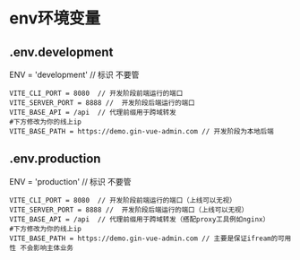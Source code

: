 # env环境变量

## .env.development

ENV = 'development'  // 标识 不要管

```
VITE_CLI_PORT = 8080  // 开发阶段前端运行的端口
VITE_SERVER_PORT = 8888 //  开发阶段后端运行的端口
VITE_BASE_API = /api  // 代理前缀用于跨域转发
#下方修改为你的线上ip
VITE_BASE_PATH = https://demo.gin-vue-admin.com // 开发阶段为本地后端
```

## .env.production


ENV = 'production'  // 标识 不要管

```
VITE_CLI_PORT = 8080  // 开发阶段前端运行的端口（上线可以无视）
VITE_SERVER_PORT = 8888 //  开发阶段后端运行的端口（上线可以无视）
VITE_BASE_API = /api  // 代理前缀用于跨域转发（搭配proxy工具例如nginx）
#下方修改为你的线上ip
VITE_BASE_PATH = https://demo.gin-vue-admin.com // 主要是保证ifream的可用性 不会影响主体业务
```